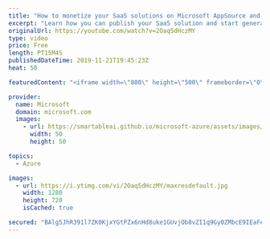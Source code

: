 ```yaml
---
title: "How to monetize your SaaS solutions on Microsoft AppSource and Azure Marketplace | Azure Friday"
excerpt: "Learn how you can publish your SaaS solution and start generating revenue by making it available to potential buyers on Microsoft AppSource and Azure Marketplace. Ercenk Keresteci joins Scott Hanselman to cover the technical details of integrating a solution with Microsoft's commercial marketplace, including"
originalUrl: https://youtube.com/watch?v=2Oaq5dHczMY
type: video
price: Free
length: PT15M4S
publishedDateTime: 2019-11-21T19:45:23Z
heat: 50

featuredContent: "<iframe width=\"800\" height=\"500\" frameborder=\"0\" src=\"https://www.youtube.com/embed/2Oaq5dHczMY\" allow=\"accelerometer; autoplay; encrypted-media; gyroscope; picture-in-picture\" allowfullscreen></iframe>"

provider:
  name: Microsoft
  domain: microsoft.com
  images:
    - url: https://smartableai.github.io/microsoft-azure/assets/images/organizations/microsoft.com-50x50.jpg
      width: 50
      height: 50

topics:
  - Azure

images:
  - url: https://i.ytimg.com/vi/2Oaq5dHczMY/maxresdefault.jpg
    width: 1280
    height: 720
    isCached: true

secured: "BAlg5JhR391l7ZK0KjxYGtPZx6nHd8uke1GUvjOb8vZI1q9Gy0ZMbcE9IEaFe3uwsunwNoQsjwMS/KcmPbHdkSvB1TdCHfzf6K5/joaZ9SXL2yIHcwL+DcbzP94umFHGGJQew5sNmBxdNKzOwz4xI0x+Cn/qIODLPfU70PyTxtMgQTbrOGqi2tZ/uHd0bJGZU11EnDOq1g0aH5OujT35+WcLQfQ//z1vYh2XKoFcqITMj9bG5n0ByAbrrzqkA0Gg5gLD3WoPPUBY3hLug36IhNOQmzzF7wZie5ONDL5xpMfSLhttEFWJOuAj6rpucHoXKczrPkO6TlgY/TsL3LticHnb5rWEON/xID0uf+cjAo8X9+7czGRp+1Y8BrSP4w7wXQYZNVr9+egLcHdaFrZbfO1JGlKcjJ0jGjuBbH8cZ2w=;6pAYk7Thr5Z+y6GligXmQQ=="
---
```


